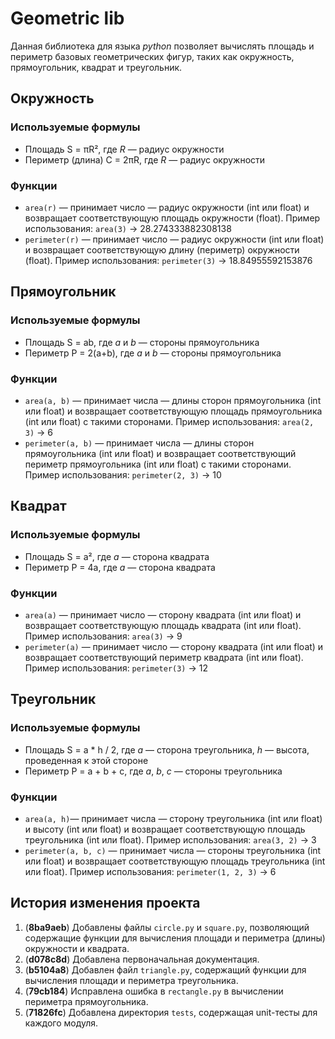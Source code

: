 # Geometric lib
Данная библиотека для языка *python* позволяет вычислять площадь и периметр базовых геометрических фигур, таких как окружность, прямоугольник, квадрат и треугольник.
## Окружность
### Используемые формулы
- Площадь S = πR², где *R* — радиус окружности
- Периметр (длина) C = 2πR, где *R* — радиус окружности
### Функции
- `area(r)` — принимает число — радиус окружности (int или float) и возвращает соответствующую площадь окружности (float).  Пример использования: `area(3)` -> 28.274333882308138
- `perimeter(r)` — принимает число — радиус окружности (int или float) и возвращает соответствующую длину (периметр) окружности (float). Пример использования: `perimeter(3)` -> 18.84955592153876
## Прямоугольник
### Используемые формулы
- Площадь S = ab, где *a* и *b* — стороны прямоугольника
- Периметр P = 2(a+b), где *a* и *b* — стороны прямоугольника
### Функции
- `area(a, b)` — принимает числа — длины сторон прямоугольника (int или float) и возвращает соответствующую площадь прямоугольника (int или float) с такими сторонами. Пример использования: `area(2, 3)` -> 6
- `perimeter(a, b)` — принимает числа — длины сторон прямоугольника (int или float) и возвращает соответствующий периметр прямоугольника (int или float) с такими сторонами. Пример использования: `perimeter(2, 3)` -> 10
## Квадрат
### Используемые формулы
- Площадь S = a², где *a* — сторона квадрата
- Периметр P = 4a, где *a* — сторона квадрата
### Функции
- `area(a)` — принимает число — сторону квадрата (int или float) и возвращает соответствующую площадь квадрата (int или float). Пример использования: `area(3)` -> 9
- `perimeter(a)` — принимает число — сторону квадрата (int или float) и возвращает соответствующий периметр квадрата (int или float). Пример использования: `perimeter(3)` -> 12
## Треугольник
### Используемые формулы
- Площадь S = a * h / 2, где *a* — сторона треугольника, *h* — высота, проведенная к этой стороне
- Периметр P = a + b + c, где *a*, *b*, *c* — стороны треугольника
### Функции
- `area(a, h)`— принимает числа — сторону треугольника (int или float) и высоту (int или float) и возвращает соответствующую площадь треугольника (int или float). Пример использования: `area(3, 2)` -> 3
- `perimeter(a, b, c)` — принимает числа — стороны треугольника (int или float) и возвращает соответствующую площадь треугольника (int или float). 
Пример использования: `perimeter(1, 2, 3)` -> 6
## История изменения проекта
1. (**8ba9aeb**) Добавлены файлы `circle.py` и `square.py`, позволяющий содержащие функции для вычисления площади и периметра (длины) окружности и квадрата.
2. (**d078c8d**) Добавлена первоначальная документация.
3. (**b5104a8**) Добавлен файл `triangle.py`, содержащий функции для вычисления площади и периметра треугольника.
4. (**79cb184**) Исправлена ошибка в `rectangle.py` в вычислении периметра прямоугольника.
5. (**71826fc**) Добавлена директория `tests`, содержащая unit-тесты для каждого модуля.
